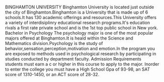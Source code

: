 BINGHAMTON UNIVERSITY
Binghamton University is located just outside the city of Binghamton.Binghamton is a University that is made up of 6 schools.It has 130 academic offerings and resources.This University offers a variety of interdisiplinry educational research programs.It's education rivals a first rate private school and is the 1st top public school in New york.
Bachelor in Psychology
The psychology major is one of the most popular majors offered at Binghamton.It is heald within the Science and Mathematics division.Psychology is the study of behavior,sensation,perception,motivation and emotion.In the program you are exposed to methods used in psychological research by participating in studies conducted by department faculty.
Admission Requirements
students must earn a c or higher in this course to apply to the major. Inorder to enter the college you must have a High School Gpa of 93-98, an SAT score of 1310-1450, or an ACT score of 28-32.

